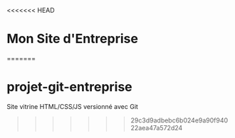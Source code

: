 <<<<<<< HEAD
# Mon Site d'Entreprise
=======
# projet-git-entreprise
Site vitrine HTML/CSS/JS versionné avec Git
>>>>>>> 29c3d9adbebc6b024e9a90f94022aea47a572d24
